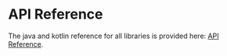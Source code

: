 # API Reference

The java and kotlin reference for all libraries is provided here: [API
Reference](../reference/index.html).

